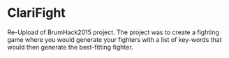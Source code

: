 # ClariFight
Re-Upload of BrumHack2015 project.
The project was to create a fighting game where you would generate your fighters with a list of key-words that would then generate the best-fitting fighter.
